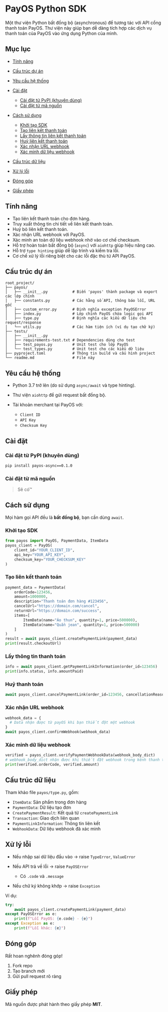 # PayOS Python SDK

Một thư viện Python bất đồng bộ (asynchronous) để tương tác với API cổng thanh toán PayOS. Thư viện này giúp bạn dễ dàng tích hợp các dịch vụ thanh toán của PayOS vào ứng dụng Python của mình.

## Mục lục

* [Tính năng](#tính-năng)
* [Cấu trúc dự án](#cấu-trúc-dự-án)
* [Yêu cầu hệ thống](#yêu-cầu-hệ-thống)
* [Cài đặt](#cài-đặt)

    * [Cài đặt từ PyPI (khuyên dùng)](#cài-đặt-từ-pypi-khuyên-dùng)
    * [Cài đặt từ mã nguồn](#cài-đặt-từ-mã-nguồn)
* [Cách sử dụng](#cách-sử-dụng)

    * [Khởi tạo SDK](#khởi-tạo-sdk)
    * [Tạo liên kết thanh toán](#tạo-liên-kết-thanh-toán)
    * [Lấy thông tin liên kết thanh toán](#lấy-thông-tin-liên-kết-thanh-toán)
    * [Huỷ liên kết thanh toán](#huỷ-liên-kết-thanh-toán)
    * [Xác nhận URL webhook](#xác-nhận-url-webhook)
    * [Xác minh dữ liệu webhook](#xác-minh-dữ-liệu-webhook)
* [Cấu trúc dữ liệu](#cấu-trúc-dữ-liệu)
* [Xử lý lỗi](#xử-lý-lỗi)
* [Đóng góp](#đóng-góp)
* [Giấy phép](#giấy-phép)

## Tính năng

* Tạo liên kết thanh toán cho đơn hàng.
* Truy xuất thông tin chi tiết về liên kết thanh toán.
* Huỷ bỏ liên kết thanh toán.
* Xác nhận URL webhook với PayOS.
* Xác minh an toàn dữ liệu webhook nhờ vào cơ chế checksum.
* Hỗ trợ hoàn toàn bất đồng bộ (`async`) với `aiohttp` giúp hiệu năng cao.
* Hỗ trợ `type hinting` giúp dễ lập trình và kiểm tra lỗi.
* Cơ chế xử lý lỗi riêng biệt cho các lỗi đặc thù từ API PayOS.

## Cấu trúc dự án

```
root_project/
├── payos/
│   ├── __init__.py           # Biến 'payos' thành package và export các lớp chính
│   ├── constants.py          # Các hằng số API, thông báo lỗi, URL gốc
│   ├── custom_error.py       # Định nghĩa exception PayOSError
│   ├── index.py              # Lớp chính PayOS chứa logic gọi API
│   ├── type.py               # Định nghĩa các kiểu dữ liệu cho request/response
│   └── utils.py              # Các hàm tiện ích (ví dụ tạo chữ ký)
├── tests/
│   ├── __init__.py
│   ├── requirements-test.txt # Dependencies dùng cho test
│   ├── test_payos.py         # Unit test cho lớp PayOS
│   └── test_types.py         # Unit test cho các kiểu dữ liệu
├── pyproject.toml            # Thông tin build và cấu hình project
└── readme.md                 # File này
```

## Yêu cầu hệ thống

* Python 3.7 trở lên (do sử dụng `async/await` và type hinting).
* Thư viện `aiohttp` để gửi request bất đồng bộ.
* Tài khoản merchant tại PayOS với:

    * `Client ID`
    * `API Key`
    * `Checksum Key`

## Cài đặt

### Cài đặt từ PyPI (khuyên dùng)

```bash
pip install payos-async==0.1.0
```

### Cài đặt từ mã nguồn

> Sẽ có™

## Cách sử dụng

Mọi hàm gọi API đều là **bất đồng bộ**, bạn cần dùng `await`.

### Khởi tạo SDK

```python
from payos import PayOS, PaymentData, ItemData
payos_client = PayOS(
    client_id="YOUR_CLIENT_ID",
    api_key="YOUR_API_KEY",
    checksum_key="YOUR_CHECKSUM_KEY"
)
```

### Tạo liên kết thanh toán

```python
payment_data = PaymentData(
    orderCode=123456,
    amount=1000000,
    description="Thanh toán đơn hàng #123456",
    cancelUrl="https://domain.com/cancel",
    returnUrl="https://domain.com/success",
    items=[
        ItemData(name="Áo thun", quantity=1, price=500000),
        ItemData(name="Quần jean", quantity=1, price=500000)
    ]
)
result = await payos_client.createPaymentLink(payment_data)
print(result.checkoutUrl)
```

### Lấy thông tin thanh toán

```python
info = await payos_client.getPaymentLinkInformation(order_id=123456)
print(info.status, info.amountPaid)
```

### Huỷ thanh toán

```python
await payos_client.cancelPaymentLink(order_id=123456, cancellationReason="Khách yêu cầu huỷ")
```

### Xác nhận URL webhook

```python
webhook_data = {
  # Data nhận được từ payOS khi bạn thiết đặt một webhook
}
await payos_client.confirmWebhook(webhook_data)
```

### Xác minh dữ liệu webhook

```python
verified = payos_client.verifyPaymentWebhookData(webhook_body_dict) 
# webhook_body_dict nhận được khi thiết đặt webhook trong kênh thanh toán
print(verified.orderCode, verified.amount)
```

## Cấu trúc dữ liệu

Tham khảo file `payos/type.py`, gồm:

* `ItemData`: Sản phẩm trong đơn hàng
* `PaymentData`: Dữ liệu tạo đơn
* `CreatePaymentResult`: Kết quả từ `createPaymentLink`
* `Transaction`: Giao dịch liên quan
* `PaymentLinkInformation`: Thông tin liên kết
* `WebhookData`: Dữ liệu webhook đã xác minh

## Xử lý lỗi

* Nếu nhập sai dữ liệu đầu vào → raise `TypeError`, `ValueError`
* Nếu API trả về lỗi → raise `PayOSError`

    * Có `.code` và `.message`
* Nếu chữ ký không khớp → raise `Exception`

Ví dụ:

```python
try:
    await payos_client.createPaymentLink(payment_data)
except PayOSError as e:
    print(f"Lỗi PayOS: {e.code} - {e}")
except Exception as e:
    print(f"Lỗi khác: {e}")
```

## Đóng góp

Rất hoan nghênh đóng góp!

1. Fork repo
2. Tạo branch mới
3. Gửi pull request rõ ràng

## Giấy phép
Mã nguồn được phát hành theo giấy phép **MIT**.